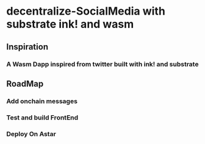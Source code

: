 # decentralize-SocialMedia  with substrate ink! and wasm  

## Inspiration 
   ### A Wasm  Dapp inspired from twitter built with ink! and substrate  
   


   
## RoadMap 
   ### Add onchain messages 
   ### Test and build FrontEnd 
   ### Deploy On Astar 
   
